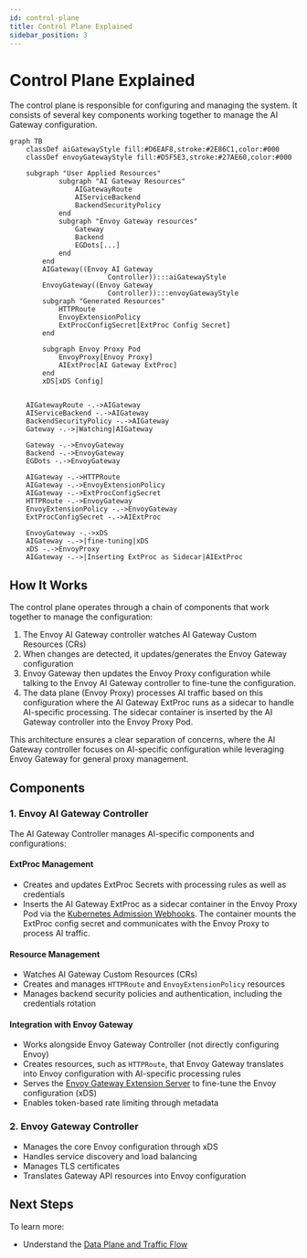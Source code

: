 ```yaml
---
id: control-plane
title: Control Plane Explained
sidebar_position: 3
---
```


# Control Plane Explained

The control plane is responsible for configuring and managing the system. It consists of several key components working together to manage the AI Gateway configuration.

```mermaid
graph TB
    classDef aiGatewayStyle fill:#D6EAF8,stroke:#2E86C1,color:#000
    classDef envoyGatewayStyle fill:#D5F5E3,stroke:#27AE60,color:#000

    subgraph "User Applied Resources"
            subgraph "AI Gateway Resources"
                AIGatewayRoute
                AIServiceBackend
                BackendSecurityPolicy
            end
            subgraph "Envoy Gateway resources"
                Gateway
                Backend
                EGDots[...]
            end
        end
        AIGateway((Envoy AI Gateway
                        Controller)):::aiGatewayStyle
        EnvoyGateway((Envoy Gateway
                        Controller)):::envoyGatewayStyle
        subgraph "Generated Resources"
            HTTPRoute
            EnvoyExtensionPolicy
            ExtProcConfigSecret[ExtProc Config Secret]
        end

        subgraph Envoy Proxy Pod
            EnvoyProxy[Envoy Proxy]
            AIExtProc[AI Gateway ExtProc]
        end
        xDS[xDS Config]


    AIGatewayRoute -.->AIGateway
    AIServiceBackend -.->AIGateway
    BackendSecurityPolicy -.->AIGateway
    Gateway -.->|Watching|AIGateway

    Gateway -.->EnvoyGateway
    Backend -.->EnvoyGateway
    EGDots -.->EnvoyGateway

    AIGateway -.->HTTPRoute
    AIGateway -.->EnvoyExtensionPolicy
    AIGateway -.->ExtProcConfigSecret
    HTTPRoute -.->EnvoyGateway
    EnvoyExtensionPolicy -.->EnvoyGateway
    ExtProcConfigSecret -.->AIExtProc

    EnvoyGateway -.->xDS
    AIGateway -.->|fine-tuning|xDS
    xDS -.->EnvoyProxy
    AIGateway -.->|Inserting ExtProc as Sidecar|AIExtProc
```

## How It Works

The control plane operates through a chain of components that work together to manage the configuration:

1. The Envoy AI Gateway controller watches AI Gateway Custom Resources (CRs)
2. When changes are detected, it updates/generates the Envoy Gateway configuration
3. Envoy Gateway then updates the Envoy Proxy configuration while talking to the Envoy AI Gateway controller to fine-tune the configuration.
4. The data plane (Envoy Proxy) processes AI traffic based on this configuration where the AI Gateway ExtProc runs as a sidecar to handle AI-specific processing. The sidecar container is inserted by the AI Gateway controller into the Envoy Proxy Pod.

This architecture ensures a clear separation of concerns, where the AI Gateway controller focuses on AI-specific configuration while leveraging Envoy Gateway for general proxy management.

## Components

### 1. Envoy AI Gateway Controller
The AI Gateway Controller manages AI-specific components and configurations:

#### ExtProc Management
- Creates and updates ExtProc Secrets with processing rules as well as credentials
- Inserts the AI Gateway ExtProc as a sidecar container in the Envoy Proxy Pod via the [Kubernetes Admission Webhooks](https://kubernetes.io/docs/reference/access-authn-authz/extensible-admission-controllers/). The container mounts the ExtProc config secret and communicates with the Envoy Proxy to process AI traffic.

#### Resource Management
- Watches AI Gateway Custom Resources (CRs)
- Creates and manages `HTTPRoute` and `EnvoyExtensionPolicy` resources
- Manages backend security policies and authentication, including the credentials rotation

#### Integration with Envoy Gateway
- Works alongside Envoy Gateway Controller (not directly configuring Envoy)
- Creates resources, such as `HTTPRoute`, that Envoy Gateway translates into Envoy configuration with AI-specific processing rules
- Serves the [Envoy Gateway Extension Server](https://gateway.envoyproxy.io/docs/tasks/extensibility/extension-server/) to fine-tune the Envoy configuration (xDS)
- Enables token-based rate limiting through metadata

### 2. Envoy Gateway Controller
- Manages the core Envoy configuration through xDS
- Handles service discovery and load balancing
- Manages TLS certificates
- Translates Gateway API resources into Envoy configuration

## Next Steps

To learn more:
- Understand the [Data Plane and Traffic Flow](./data-plane.md)
